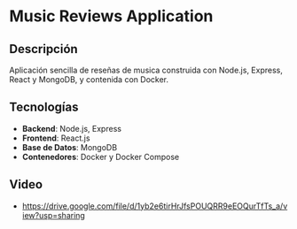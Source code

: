 # Music Reviews Application

## Descripción
Aplicación sencilla de reseñas de musica construida con Node.js, Express, React y MongoDB, y contenida con Docker.

## Tecnologías
- **Backend**: Node.js, Express
- **Frontend**: React.js
- **Base de Datos**: MongoDB
- **Contenedores**: Docker y Docker Compose

## Video 
- https://drive.google.com/file/d/1yb2e6tirHrJfsPOUQRR9eEOQurTfTs_a/view?usp=sharing
